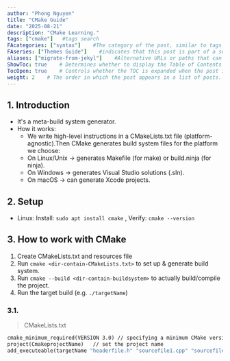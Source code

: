 ```yaml
---
author: "Phong Nguyen"
title: "CMake Guide"
date: "2025-08-21"
description: "CMake Learning."
tags: ["cmake"]   #tags search
FAcategories: ["syntax"]    #The category of the post, similar to tags but usually for broader classification.
FAseries: ["Themes Guide"]    #indicates that this post is part of a series of related posts
aliases: ["migrate-from-jekyl"]    #Alternative URLs or paths that can be used to access this post, useful for redirects from old posts or similar content.
ShowToc: true    # Determines whether to display the Table of Contents (TOC) for the post.
TocOpen: true    # Controls whether the TOC is expanded when the post is loaded. 
weight: 2    # The order in which the post appears in a list of posts. Lower numbers make the post appear earlier.
---
```

## 1. Introduction
- It's a meta-build system generator.
- How it works:
    - We write high-level instructions in a CMakeLists.txt file (platform-agnostic).Then CMake generates build system files for the platform we choose:
    - On Linux/Unix → generates Makefile (for make) or build.ninja (for ninja).
    - On Windows → generates Visual Studio solutions (.sln).
    - On macOS → can generate Xcode projects.

## 2. Setup
- Linux: Install: `sudo apt install cmake` , Verify: `cmake --version` 

## 3. How to work with CMake

1. Create CMakeLists.txt and resources file
2. Run `cmake <dir-contain-CMakeLists.txt>` to set up & generate build system.
3. Run `cmake --build <dir-contain-buildsystem>` to actually build/compile the project.
4. Run the target build (e.g. `./targetName`)


### 3.1. 
> CMakeLists.txt
```makefile
cmake_minimum_required(VERSION 3.0)	// specifying a minimum CMake version
project(CmakeprojectName)	// set the project name
add_executeable(targetName "headerfile.h" "sourcefile1.cpp" "sourcefile2.cpp") // specified source code files
```

